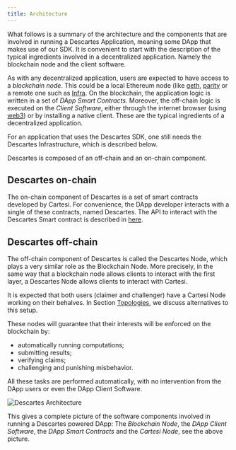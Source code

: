 ```yaml
---
title: Architecture
---
```


What follows is a summary of the architecture and the components that are involved in running a Descartes Application, meaning some DApp that makes use of our SDK. It is convenient to start with the description of the typical ingredients involved in a decentralized application. Namely the blockchain node and the client software.

As with any decentralized application, users are expected to have access to a *blockchain node*. This could be a local Ethereum node (like [geth](https://geth.ethereum.org/), [parity](https://www.parity.io/) or a remote one such as [Infra](https://infura.io/).
On the blockchain, the application logic is written in a set of *DApp Smart Contracts*.
Moreover, the off-chain logic is executed on the *Client Software*, either through the internet browser (using [web3](https://web3js.readthedocs.io/en/v1.2.9/)) or by installing a native client. These are the typical ingredients of a decentralized application.

For an application that uses the Descartes SDK, one still needs the Descartes Infrastructure, which is described below.

Descartes is composed of an off-chain and an on-chain component.

Descartes on-chain
------------------

The on-chain component of Descartes is a set of smart contracts developed by Cartesi.
For convenience, the DApp developer interacts with a single of these contracts, named Descartes.
The API to interact with the Descartes Smart contract is described in [here](./instantiate.md).

Descartes off-chain
-------------------

The off-chain component of Descartes is called the Descartes Node, which plays a very similar role as the Blockchain Node.
More precisely, in the same way that a blockchain node allows clients to interact with the first layer, a Descartes Node allows clients to interact with Cartesi.

It is expected that both users (claimer and challenger) have a Cartesi Node working on their behalves.
In Section [Topologies](./topologies.md), we discuss alternatives to this setup.

These nodes will guarantee that their interests will be enforced on the blockchain by:
- automatically running computations;
- submitting results;
- verifying claims;
- challenging and punishing misbehavior.

All these tasks are performed automatically, with no intervention from the DApp users or even the DApp Client Software.

![Descartes Architecture](/img/descartes-architecture.png)

This gives a complete picture of the software components involved in running a Descartes powered DApp: The *Blockchain Node*, the *DApp Client Software*, the *DApp Smart Contracts* and the *Cartesi Node*, see the above picture.
